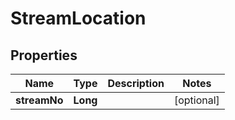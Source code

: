 # StreamLocation

## Properties
Name | Type | Description | Notes
------------ | ------------- | ------------- | -------------
**streamNo** | **Long** |  |  [optional]
